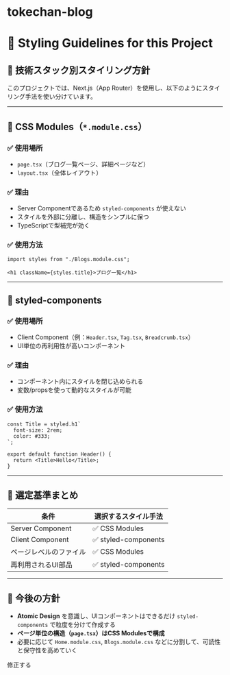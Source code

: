 # tokechan-blog

# 🎨 Styling Guidelines for this Project

## 🧱 技術スタック別スタイリング方針

このプロジェクトでは、Next.js（App Router）を使用し、以下のようにスタイリング手法を使い分けています。

---

## 📁 CSS Modules（`*.module.css`）

### ✅ 使用場所
- `page.tsx`（ブログ一覧ページ、詳細ページなど）
- `layout.tsx`（全体レイアウト）

### ✅ 理由
- Server Componentであるため `styled-components` が使えない
- スタイルを外部に分離し、構造をシンプルに保つ
- TypeScriptで型補完が効く

### ✅ 使用方法
```tsx
import styles from "./Blogs.module.css";

<h1 className={styles.title}>ブログ一覧</h1>
```

---

## 💅 styled-components

### ✅ 使用場所
- Client Component（例：`Header.tsx`, `Tag.tsx`, `Breadcrumb.tsx`）
- UI単位の再利用性が高いコンポーネント

### ✅ 理由
- コンポーネント内にスタイルを閉じ込められる
- 変数/propsを使って動的なスタイルが可能

### ✅ 使用方法
```tsx
const Title = styled.h1`
  font-size: 2rem;
  color: #333;
`;

export default function Header() {
  return <Title>Hello</Title>;
}
```

---

## 🔄 選定基準まとめ
| 条件 | 選択するスタイル手法 |
|------|----------------------|
| Server Component | ✅ CSS Modules |
| Client Component | ✅ styled-components |
| ページレベルのファイル | ✅ CSS Modules |
| 再利用されるUI部品 | ✅ styled-components |

---

## 📝 今後の方針
- **Atomic Design** を意識し、UIコンポーネントはできるだけ `styled-components` で粒度を分けて作成する
- **ページ単位の構造（`page.tsx`）はCSS Modulesで構成**
- 必要に応じて `Home.module.css`, `Blogs.module.css` などに分割して、可読性と保守性を高めていく

修正する


